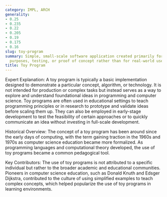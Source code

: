 ```yaml
---
category: IMPL, ARCH
generality:
- 0.25
- 0.235
- 0.22
- 0.205
- 0.19
- 0.175
- 0.16
slug: toy-program
summary: Simple, small-scale software application created primarily for educational
  purposes, testing, or proof of concept rather than for real-world use.
title: Toy Program
---
```


Expert Explanation:
A toy program is typically a basic implementation designed to demonstrate a particular concept, algorithm, or technology. It is not intended for production or complex tasks but instead serves as a way to explore and understand foundational ideas in programming and computer science. Toy programs are often used in educational settings to teach programming principles or in research to prototype and validate ideas before scaling them up. They can also be employed in early-stage development to test the feasibility of certain approaches or to quickly communicate an idea without investing in full-scale development.

Historical Overview:
The concept of a toy program has been around since the early days of computing, with the term gaining traction in the 1960s and 1970s as computer science education became more formalized. As programming languages and computational theory developed, the use of toy programs became a common pedagogical tool.

Key Contributors:
The use of toy programs is not attributed to a specific individual but rather to the broader academic and educational communities. Pioneers in computer science education, such as Donald Knuth and Edsger Dijkstra, contributed to the culture of using simplified examples to teach complex concepts, which helped popularize the use of toy programs in learning environments.